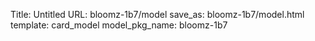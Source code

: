 Title: Untitled
URL: bloomz-1b7/model
save_as: bloomz-1b7/model.html
template: card_model
model_pkg_name: bloomz-1b7

